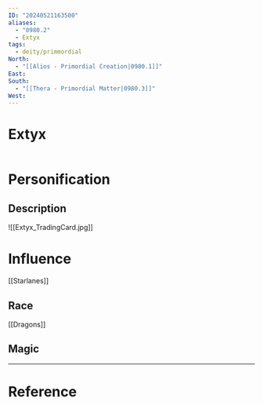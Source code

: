 ```yaml
---
ID: "20240521163500"
aliases:
  - "0980.2"
  - Extyx
tags:
  - deity/primmordial
North:
  - "[[Alios - Primordial Creation|0980.1]]"
East: 
South:
  - "[[Thera - Primordial Matter|0980.3]]"
West:
---
```

# Extyx

```toc
```

# Personification



## Description

![[Extyx_TradingCard.jpg]]

# Influence

[[Starlanes]]

## Race

[[Dragons]]

## Magic

---

# Reference